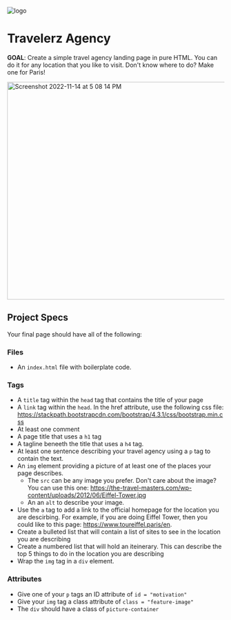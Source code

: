![logo](https://user-images.githubusercontent.com/44912347/201777855-5f12766c-fd1f-4601-90d2-452af55fed8a.jpg)

# Travelerz Agency
**GOAL**: Create a simple travel agency landing page in pure HTML. You can do it for any location that you like to visit. Don't know where to do? Make one for Paris!

<img width="505" alt="Screenshot 2022-11-14 at 5 08 14 PM" src="https://user-images.githubusercontent.com/44912347/201778552-88c2c9e5-f258-4a88-83b5-ddf245353a14.png">


## Project Specs
Your final page should have all of the following:

### Files
- An `index.html` file with boilerplate code.

### Tags
- A `title` tag within the `head` tag that contains the title of your page
- A `link` tag within the `head`. In the href attribute, use the following css file: https://stackpath.bootstrapcdn.com/bootstrap/4.3.1/css/bootstrap.min.css
- At least one comment
- A page title that uses a `h1` tag
- A tagline beneeth the title that uses a `h4` tag.
- At least one sentence describing your travel agency using a `p` tag to contain the text.
- An `img` element providing a picture of at least one of the places your page describes.
  - The `src` can be any image you prefer. Don't care about the image? You can use this one: https://the-travel-masters.com/wp-content/uploads/2012/06/Eiffel-Tower.jpg
  - An an `alt` to describe your image.
- Use the `a` tag to add a link to the official homepage for the location you are descirbing. For example, if you are doing Eiffel Tower, then you could like to this page: https://www.toureiffel.paris/en. 
- Create a bulleted list that will contain a list of sites to see in the location you are describing
- Create a numbered list that will hold an iteinerary. This can describe the top 5 things to do in the location you are describing
- Wrap the `img` tag in a `div` element. 

### Attributes
- Give one of your `p` tags an ID attribute of `id = "motivation"`
- Give your `img` tag a class attribute of `class = "feature-image"`
- The `div` should have a class of `picture-container`
